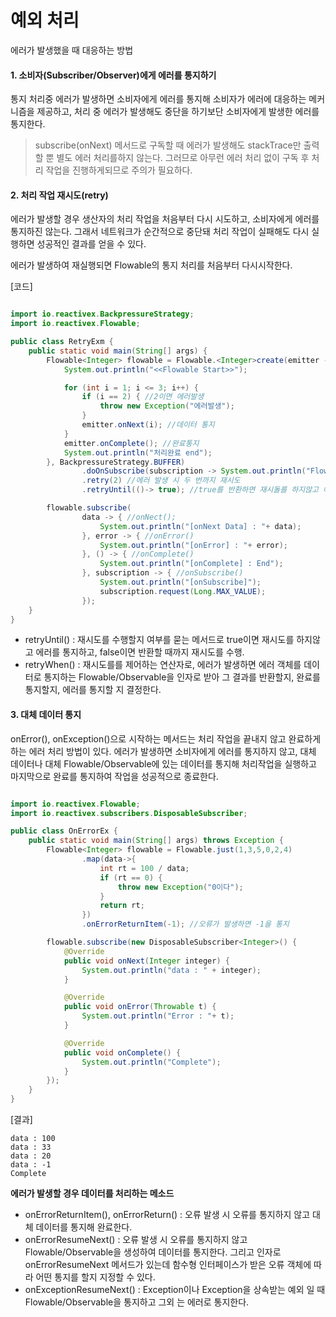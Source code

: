 # 예외 처리

에러가 발생했을 때 대응하는 방법

#### 1. 소비자(Subscriber/Observer)에게 에러를 통지하기

통지 처리중 에러가 발생하면 소비자에게 에러를 통지해 소비자가 에러에 대응하는 메커니즘을 제공하고, 처리 중 에러가 발생해도 중단을 하기보단 소비자에게 발생한 에러를 통지한다.

> subscribe(onNext) 메서드로 구독할 때 에러가 발생해도 stackTrace만 출력할 뿐 별도 에러 처리를하지 않는다. 그러므로 아무런 에러 처리 없이 구독 후 처리 작업을 진행하게되므로 주의가 필요하다.

#### 2. 처리 작업 재시도(retry)

에러가 발생할 경우 생산자의 처리 작업을 처음부터 다시 시도하고, 소비자에게 에러를 통지하진 않는다. 그래서 네트워크가 순간적으로 중단돼 처리 작업이 실패해도 다시 실행하면 성공적인 결과를 얻을 수 있다.

에러가 발생하여 재실행되면 Flowable의 통지 처리를 처음부터 다시시작한다.

[코드]

```java

import io.reactivex.BackpressureStrategy;
import io.reactivex.Flowable;

public class RetryExm {
    public static void main(String[] args) {
        Flowable<Integer> flowable = Flowable.<Integer>create(emitter -> {
            System.out.println("<<Flowable Start>>");

            for (int i = 1; i <= 3; i++) {
                if (i == 2) { //2이면 에러발생
                    throw new Exception("에러발생");
                }
                emitter.onNext(i); //데이터 통지
            }
            emitter.onComplete(); //완료통지
            System.out.println("처리완료 end");
        }, BackpressureStrategy.BUFFER)
                .doOnSubscribe(subscription -> System.out.println("Flowable : doOnsubscribe"))
                .retry(2) //에러 발생 시 두 번까지 재시도
                .retryUntil(()-> true); //true를 반환하면 재시돌를 하지않고 에러를 통지, false를 반환하면 재시도를 함.

        flowable.subscribe(
                data -> { //onNect();
                    System.out.println("[onNext Data] : "+ data);
                }, error -> { //onError()
                    System.out.println("[onError] : "+ error);
                }, () -> { //onComplete()
                    System.out.println("[onComplete] : End");
                }, subscription -> { //onSubscribe()
                    System.out.println("[onSubscribe]");
                    subscription.request(Long.MAX_VALUE);
                });
    }
}

```

* retryUntil() : 재시도를 수행할지 여부를 묻는 메서드로 true이면 재시도를 하지않고 에러를 통지하고, false이면 반환할 때까지 재시도를 수행.
* retryWhen() : 재시도를를 제어하는 연산자로, 에러가 발생하면 에러 객체를 데이터로 통지하는 Flowable/Observable을 인자로 받아 그 결과를 반환할지, 완료를 통지할지, 에러를 통지할 지 결정한다.





#### 3. 대체 데이터 통지

onError(), onException()으로 시작하는 메서드는 처리 작업을 끝내지 않고 완료하게 하는 에러 처리 방법이 있다. 에러가 발생하면 소비자에게 에러를 통지하지 않고, 대체 데이터나 대체 Flowable/Observable에 있는 데이터를 통지해 처리작업을 실행하고 마지막으로 완료를 통지하여 작업을 성공적으로 종료한다.


```java

import io.reactivex.Flowable;
import io.reactivex.subscribers.DisposableSubscriber;

public class OnErrorEx {
    public static void main(String[] args) throws Exception {
        Flowable<Integer> flowable = Flowable.just(1,3,5,0,2,4)
                .map(data->{
                    int rt = 100 / data;
                    if (rt == 0) {
                        throw new Exception("0이다");
                    }
                    return rt;
                })
                .onErrorReturnItem(-1); //오류가 발생하면 -1을 통지

        flowable.subscribe(new DisposableSubscriber<Integer>() {
            @Override
            public void onNext(Integer integer) {
                System.out.println("data : " + integer);
            }

            @Override
            public void onError(Throwable t) {
                System.out.println("Error : "+ t);
            }

            @Override
            public void onComplete() {
                System.out.println("Complete");
            }
        });
    }
}
```

[결과]

```
data : 100
data : 33
data : 20
data : -1
Complete
```

**에러가 발생할 경우 데이터를 처리하는 메소드**

- onErrorReturnItem(), onErrorReturn() : 오류 발생 시 오류를 통지하지 않고 대체 데이터를 통지해 완료한다.
- onErrorResumeNext() : 오류 발생 시 오류를 통지하지 않고 Flowable/Observable을 생성하여 데이터를 통지한다. 그리고 인자로 onErrorResumeNext 메서드가 있는데 함수형 인터페이스가 받은 오류 객체에 따라 어떤 통지를 할지 지정할 수 있다.
- onExceptionResumeNext() : Exception이나 Exception을 상속받는 예외 일 때 Flowable/Observable을 통지하고 그외 는 에러로 통지한다.
